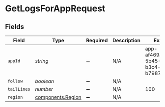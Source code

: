 # GetLogsForAppRequest


## Fields

| Field                                                  | Type                                                   | Required                                               | Description                                            | Example                                                |
| ------------------------------------------------------ | ------------------------------------------------------ | ------------------------------------------------------ | ------------------------------------------------------ | ------------------------------------------------------ |
| `appId`                                                | *string*                                               | :heavy_minus_sign:                                     | N/A                                                    | app-af469a92-5b45-4565-b3c4-b79878de67d2               |
| `follow`                                               | *boolean*                                              | :heavy_minus_sign:                                     | N/A                                                    |                                                        |
| `tailLines`                                            | *number*                                               | :heavy_minus_sign:                                     | N/A                                                    | 100                                                    |
| `region`                                               | [components.Region](../../models/components/region.md) | :heavy_minus_sign:                                     | N/A                                                    |                                                        |